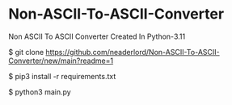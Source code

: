 # Non-ASCII-To-ASCII-Converter
Non ASCII To ASCII Converter Created In Python-3.11

$ git clone https://github.com/neaderlord/Non-ASCII-To-ASCII-Converter/new/main?readme=1

$ pip3 install -r requirements.txt

$ python3 main.py
